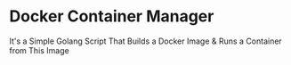 # Docker Container Manager
It's a Simple Golang Script That Builds a Docker Image &amp; Runs a Container from This Image
